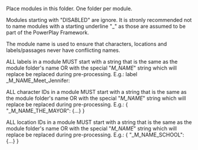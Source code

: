 Place modules in this folder. One folder per module.

Modules starting with "DISABLED" are ignore. It is stronly recommended not to name modules with a starting underline "_" as those are assumed to be part of the PowerPlay Framework.

The module name is used to ensure that characters, locations and labels/passages never have conflicting names.

ALL labels in a module MUST start with a string that is the same as the module folder's name OR with the special "_M_NAME_" string which will replace be replaced during pre-processing.
    E.g.: label _M_NAME_Meet_Jennifer:

ALL character IDs in a module MUST start with a string that is the same as the module folder's name OR with the special "_M_NAME_" string which will replace be replaced during pre-processing.
    E.g.: { "_M_NAME_THE_MAYOR": {...} }

ALL location IDs in a module MUST start with a string that is the same as the module folder's name OR with the special "_M_NAME_" string which will replace be replaced during pre-processing.
    E.g.: { "_M_NAME_SCHOOL": {...} }



